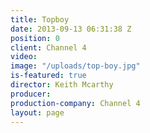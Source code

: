 ```yaml
---
title: Topboy
date: 2013-09-13 06:31:38 Z
position: 0
client: Channel 4
video:
image: "/uploads/top-boy.jpg"
is-featured: true
director: Keith Mcarthy
producer:
production-company: Channel 4
layout: page
---
```


